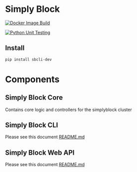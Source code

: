 
# Simply Block
[![Docker Image Build](https://github.com/simplyblock-io/sbcli/actions/workflows/docker-image.yml/badge.svg)](https://github.com/simplyblock-io/sbcli/actions/workflows/docker-image.yml)

[![Python Unit Testing](https://github.com/simplyblock-io/sbcli/actions/workflows/python-testing.yml/badge.svg)](https://github.com/simplyblock-io/sbcli/actions/workflows/python-testing.yml)

 
## Install
```bash
pip install sbcli-dev
 ```

# Components 

## Simply Block Core
Contains core logic and controllers for the simplyblock cluster

## Simply Block CLI
Please see this document 
[README.md](../main/simplyblock_cli/README.md)


## Simply Block Web API
Please see this document 
[README.md](../main/simplyblock_web/README.md)




